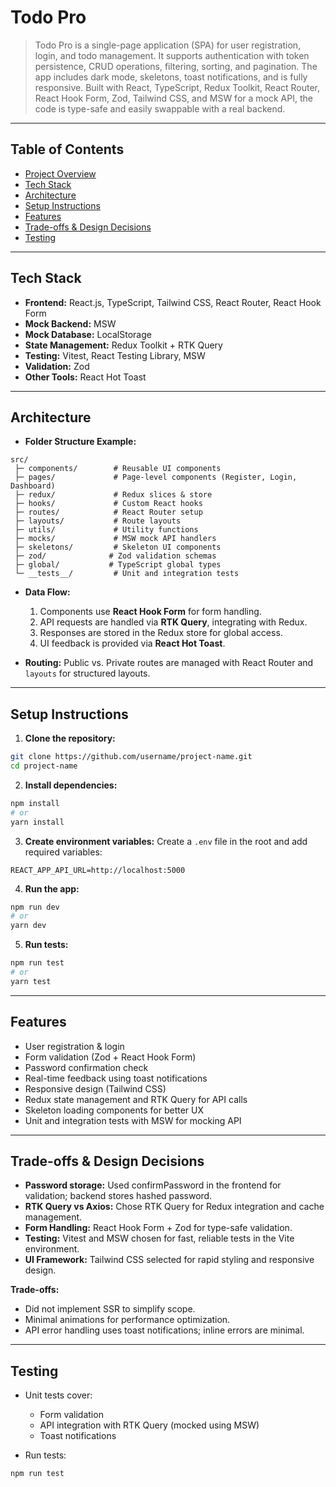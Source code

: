 # Todo Pro

> Todo Pro is a single-page application (SPA) for user registration, login, and todo management. It supports authentication with token persistence, CRUD operations, filtering, sorting, and pagination. The app includes dark mode, skeletons, toast notifications, and is fully responsive. Built with React, TypeScript, Redux Toolkit, React Router, React Hook Form, Zod, Tailwind CSS, and MSW for a mock API, the code is type-safe and easily swappable with a real backend.

---

## Table of Contents

* [Project Overview](#project-overview)
* [Tech Stack](#tech-stack)
* [Architecture](#architecture)
* [Setup Instructions](#setup-instructions)
* [Features](#features)
* [Trade-offs & Design Decisions](#trade-offs--design-decisions)
* [Testing](#testing)

---

## Tech Stack

* **Frontend:** React.js, TypeScript, Tailwind CSS, React Router, React Hook Form
* **Mock Backend:** MSW
* **Mock Database:** LocalStorage
* **State Management:** Redux Toolkit + RTK Query
* **Testing:** Vitest, React Testing Library, MSW
* **Validation:** Zod
* **Other Tools:** React Hot Toast

---

## Architecture

* **Folder Structure Example:**

```
src/
 ├─ components/        # Reusable UI components
 ├─ pages/             # Page-level components (Register, Login, Dashboard)
 ├─ redux/             # Redux slices & store
 ├─ hooks/             # Custom React hooks
 ├─ routes/            # React Router setup
 ├─ layouts/           # Route layouts
 ├─ utils/             # Utility functions
 ├─ mocks/             # MSW mock API handlers
 ├─ skeletons/         # Skeleton UI components
 ├─ zod/              # Zod validation schemas
 ├─ global/           # TypeScript global types
 └─ __tests__/         # Unit and integration tests
```

* **Data Flow:**

  1. Components use **React Hook Form** for form handling.
  2. API requests are handled via **RTK Query**, integrating with Redux.
  3. Responses are stored in the Redux store for global access.
  4. UI feedback is provided via **React Hot Toast**.

* **Routing:** Public vs. Private routes are managed with React Router and `layouts` for structured layouts.

---

## Setup Instructions

1. **Clone the repository:**

```bash
git clone https://github.com/username/project-name.git
cd project-name
```

2. **Install dependencies:**

```bash
npm install
# or
yarn install
```

3. **Create environment variables:**
   Create a `.env` file in the root and add required variables:

```
REACT_APP_API_URL=http://localhost:5000
```

4. **Run the app:**

```bash
npm run dev
# or
yarn dev
```

5. **Run tests:**

```bash
npm run test
# or
yarn test
```

---

## Features

* User registration & login
* Form validation (Zod + React Hook Form)
* Password confirmation check
* Real-time feedback using toast notifications
* Responsive design (Tailwind CSS)
* Redux state management and RTK Query for API calls
* Skeleton loading components for better UX
* Unit and integration tests with MSW for mocking API

---

## Trade-offs & Design Decisions

* **Password storage:** Used confirmPassword in the frontend for validation; backend stores hashed password.
* **RTK Query vs Axios:** Chose RTK Query for Redux integration and cache management.
* **Form Handling:** React Hook Form + Zod for type-safe validation.
* **Testing:** Vitest and MSW chosen for fast, reliable tests in the Vite environment.
* **UI Framework:** Tailwind CSS selected for rapid styling and responsive design.

**Trade-offs:**

* Did not implement SSR to simplify scope.
* Minimal animations for performance optimization.
* API error handling uses toast notifications; inline errors are minimal.

---

## Testing

* Unit tests cover:

  * Form validation
  * API integration with RTK Query (mocked using MSW)
  * Toast notifications
* Run tests:

```bash
npm run test
```
